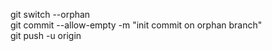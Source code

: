git switch --orphan <new branch name>  
git commit --allow-empty -m "init commit on orphan branch"    
git push -u origin <new branch name>  